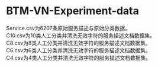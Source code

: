 # BTM-VN-Experiment-data
Service.csv为6207条原始服务描述与原始分类数据。</br>
C10.csv为10类人工分类并清洗无效字符的服务描述文档数据集。</br>
C8.csv为8类人工分类并清洗无效字符的服务描述文档数据集。</br>
C6.csv为6类人工分类并清洗无效字符的服务描述文档数据集。</br>
C4.csv为4类人工分类并清洗无效字符的服务描述文档数据集。</br>